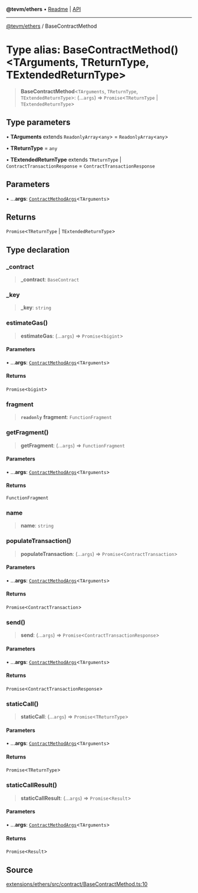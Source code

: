 **@tevm/ethers** • [Readme](../README.md) \| [API](../globals.md)

***

[@tevm/ethers](../README.md) / BaseContractMethod

# Type alias: BaseContractMethod()\<TArguments, TReturnType, TExtendedReturnType\>

> **BaseContractMethod**\<`TArguments`, `TReturnType`, `TExtendedReturnType`\>: (...`args`) => `Promise`\<`TReturnType` \| `TExtendedReturnType`\>

## Type parameters

• **TArguments** extends `ReadonlyArray`\<`any`\> = `ReadonlyArray`\<`any`\>

• **TReturnType** = `any`

• **TExtendedReturnType** extends `TReturnType` \| `ContractTransactionResponse` = `ContractTransactionResponse`

## Parameters

• ...**args**: [`ContractMethodArgs`](ContractMethodArgs.md)\<`TArguments`\>

## Returns

`Promise`\<`TReturnType` \| `TExtendedReturnType`\>

## Type declaration

### \_contract

> **\_contract**: `BaseContract`

### \_key

> **\_key**: `string`

### estimateGas()

> **estimateGas**: (...`args`) => `Promise`\<`bigint`\>

#### Parameters

• ...**args**: [`ContractMethodArgs`](ContractMethodArgs.md)\<`TArguments`\>

#### Returns

`Promise`\<`bigint`\>

### fragment

> **`readonly`** **fragment**: `FunctionFragment`

### getFragment()

> **getFragment**: (...`args`) => `FunctionFragment`

#### Parameters

• ...**args**: [`ContractMethodArgs`](ContractMethodArgs.md)\<`TArguments`\>

#### Returns

`FunctionFragment`

### name

> **name**: `string`

### populateTransaction()

> **populateTransaction**: (...`args`) => `Promise`\<`ContractTransaction`\>

#### Parameters

• ...**args**: [`ContractMethodArgs`](ContractMethodArgs.md)\<`TArguments`\>

#### Returns

`Promise`\<`ContractTransaction`\>

### send()

> **send**: (...`args`) => `Promise`\<`ContractTransactionResponse`\>

#### Parameters

• ...**args**: [`ContractMethodArgs`](ContractMethodArgs.md)\<`TArguments`\>

#### Returns

`Promise`\<`ContractTransactionResponse`\>

### staticCall()

> **staticCall**: (...`args`) => `Promise`\<`TReturnType`\>

#### Parameters

• ...**args**: [`ContractMethodArgs`](ContractMethodArgs.md)\<`TArguments`\>

#### Returns

`Promise`\<`TReturnType`\>

### staticCallResult()

> **staticCallResult**: (...`args`) => `Promise`\<`Result`\>

#### Parameters

• ...**args**: [`ContractMethodArgs`](ContractMethodArgs.md)\<`TArguments`\>

#### Returns

`Promise`\<`Result`\>

## Source

[extensions/ethers/src/contract/BaseContractMethod.ts:10](https://github.com/evmts/tevm-monorepo/blob/main/extensions/ethers/src/contract/BaseContractMethod.ts#L10)
